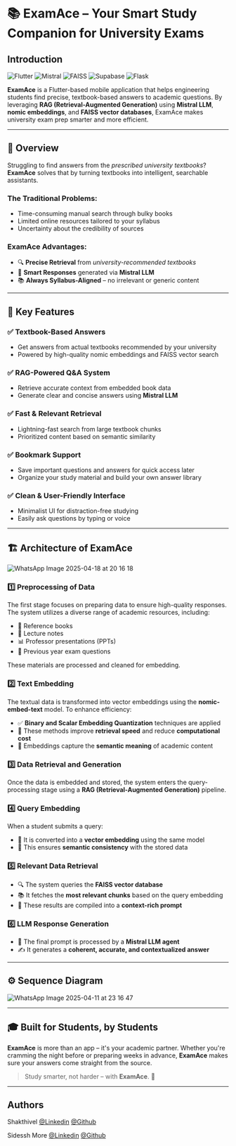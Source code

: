 
# 📚 ExamAce – Your Smart Study Companion for University Exams

## Introduction

![Flutter](https://img.shields.io/badge/Flutter-white?style=for-the-badge&logo=flutter&logoColor=02569B)
![Mistral](https://img.shields.io/badge/Mistral%20LLM-1A1A1A?style=for-the-badge&logo=data:image/svg+xml;base64,PHN2ZyB4bWxucz0naHR0cDovL3d3dy53My5vcmcvMjAwMC9zdmcnIHdpZHRoPScyNCcgaGVpZ2h0PScyNCc+PHBhdGggZD0nTTEyIDJBMTAgMTAgMCAwMCAyIDExYzAgNS41IDQuNSAxMCAxMCAxMCA1LjUgMCAxMC00LjUgMTAtMTBBMTAgMTAgMCAwMCAxMiAyWk0xMSAxNkg5di0yaDJ2MlpNMTUgMTZoLTJ2LTJoMnYyWk0xMiAxMmExIDEgMCAxIDEtMS0xIDEgMSAwIDAgMSAxIDFaJyBmaWxsPSd3aGl0ZScvPjwvc3ZnPg==&logoColor=white)
![FAISS](https://img.shields.io/badge/FAISS-blue?style=for-the-badge)
![Supabase](https://img.shields.io/badge/Supabase-181818?style=for-the-badge&logo=supabase&logoColor=white)
![Flask](https://img.shields.io/badge/flask-181818?style=for-the-badge&logo=flask&logoColor=white)

**ExamAce** is a Flutter-based mobile application that helps engineering students find precise, textbook-based answers to academic questions. By leveraging **RAG (Retrieval-Augmented Generation)** using **Mistral LLM**, **nomic embeddings**, and **FAISS vector databases**, ExamAce makes university exam prep smarter and more efficient.

---

## 🚀 Overview

Struggling to find answers from the *prescribed university textbooks*?  
**ExamAce** solves that by turning textbooks into intelligent, searchable assistants.

### The Traditional Problems:
- Time-consuming manual search through bulky books  
- Limited online resources tailored to your syllabus  
- Uncertainty about the credibility of sources  

### ExamAce Advantages:
- 🔍 **Precise Retrieval** from *university-recommended textbooks*  
- 🤖 **Smart Responses** generated via **Mistral LLM**  
- 📚 **Always Syllabus-Aligned** – no irrelevant or generic content  

---


## 🎯 Key Features

### ✅ **Textbook-Based Answers**
- Get answers from actual textbooks recommended by your university  
- Powered by high-quality nomic embeddings and FAISS vector search  

### ✅ **RAG-Powered Q&A System**
- Retrieve accurate context from embedded book data  
- Generate clear and concise answers using **Mistral LLM**  

### ✅ **Fast & Relevant Retrieval**
- Lightning-fast search from large textbook chunks  
- Prioritized content based on semantic similarity  

### ✅ **Bookmark Support**
- Save important questions and answers for quick access later  
- Organize your study material and build your own answer library  

### ✅ **Clean & User-Friendly Interface**
- Minimalist UI for distraction-free studying  
- Easily ask questions by typing or voice  

---


## 🏗️ Architecture of ExamAce

![WhatsApp Image 2025-04-18 at 20 16 18](https://github.com/user-attachments/assets/bd29a07f-4cf9-4255-bb43-83fb5b17ac86)

### 1️⃣ **Preprocessing of Data**  
The first stage focuses on preparing data to ensure high-quality responses. The system utilizes a diverse range of academic resources, including:

- 📘 Reference books  
- 📄 Lecture notes  
- 📊 Professor presentations (PPTs)  
- 📝 Previous year exam questions  

These materials are processed and cleaned for embedding.


### 2️⃣ **Text Embedding**  
The textual data is transformed into vector embeddings using the **nomic-embed-text** model. To enhance efficiency:

- ✅ **Binary and Scalar Embedding Quantization** techniques are applied  
- 🚀 These methods improve **retrieval speed** and reduce **computational cost**  
- 🧠 Embeddings capture the **semantic meaning** of academic content


### 3️⃣ **Data Retrieval and Generation**  
Once the data is embedded and stored, the system enters the query-processing stage using a **RAG (Retrieval-Augmented Generation)** pipeline.


### 4️⃣ **Query Embedding**  
When a student submits a query:

- 🔄 It is converted into a **vector embedding** using the same model  
- 🧩 This ensures **semantic consistency** with the stored data


### 5️⃣ **Relevant Data Retrieval**  
- 🔍 The system queries the **FAISS vector database**  
- 📚 It fetches the **most relevant chunks** based on the query embedding  
- 🧾 These results are compiled into a **context-rich prompt**


### 6️⃣ **LLM Response Generation**  
- 🤖 The final prompt is processed by a **Mistral LLM agent**  
- ✍️ It generates a **coherent, accurate, and contextualized answer**

---


## ⚙️ Sequence Diagram

![WhatsApp Image 2025-04-11 at 23 16 47](https://github.com/user-attachments/assets/98ae7281-caa9-47de-a6a6-630481d6cc85)

---


## 🎓 Built for Students, by Students

**ExamAce** is more than an app – it's your academic partner. Whether you're cramming the night before or preparing weeks in advance, **ExamAce** makes sure your answers come straight from the source.

> Study smarter, not harder – with **ExamAce**. 🚀

---

## Authors

Shakthivel   [@Linkedin](https://www.linkedin.com/in/shakthivel2802/)   [@Github](https://github.com/SHAKTHI-VEL)

Sidessh More [@Linkedin](https://www.linkedin.com/in/sidessh/)   [@Github](https://github.com/sidesshmore)

